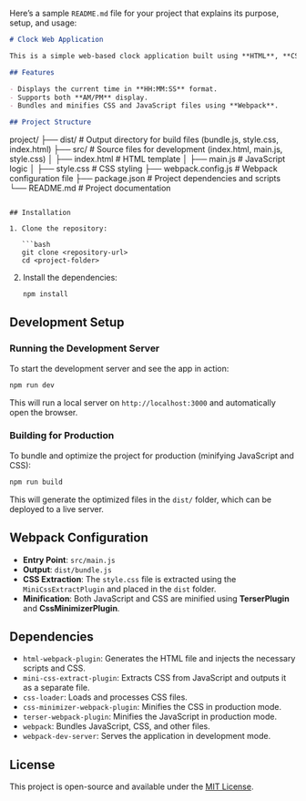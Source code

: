 Here’s a sample `README.md` file for your project that explains its purpose, setup, and usage:

```markdown
# Clock Web Application

This is a simple web-based clock application built using **HTML**, **CSS**, and **JavaScript**. The project is bundled using **Webpack** to optimize and minimize assets for production use.

## Features

- Displays the current time in **HH:MM:SS** format.
- Supports both **AM/PM** display.
- Bundles and minifies CSS and JavaScript files using **Webpack**.

## Project Structure

```
project/
├── dist/                  # Output directory for build files (bundle.js, style.css, index.html)
├── src/                   # Source files for development (index.html, main.js, style.css)
│   ├── index.html         # HTML template
│   ├── main.js            # JavaScript logic
│   ├── style.css          # CSS styling
├── webpack.config.js      # Webpack configuration file
├── package.json           # Project dependencies and scripts
└── README.md              # Project documentation
```

## Installation

1. Clone the repository:

   ```bash
   git clone <repository-url>
   cd <project-folder>
   ```

2. Install the dependencies:

   ```bash
   npm install
   ```

## Development Setup

### Running the Development Server

To start the development server and see the app in action:

```bash
npm run dev
```

This will run a local server on `http://localhost:3000` and automatically open the browser.

### Building for Production

To bundle and optimize the project for production (minifying JavaScript and CSS):

```bash
npm run build
```

This will generate the optimized files in the `dist/` folder, which can be deployed to a live server.

## Webpack Configuration

- **Entry Point**: `src/main.js`
- **Output**: `dist/bundle.js`
- **CSS Extraction**: The `style.css` file is extracted using the `MiniCssExtractPlugin` and placed in the `dist` folder.
- **Minification**: Both JavaScript and CSS are minified using **TerserPlugin** and **CssMinimizerPlugin**.

## Dependencies

- `html-webpack-plugin`: Generates the HTML file and injects the necessary scripts and CSS.
- `mini-css-extract-plugin`: Extracts CSS from JavaScript and outputs it as a separate file.
- `css-loader`: Loads and processes CSS files.
- `css-minimizer-webpack-plugin`: Minifies the CSS in production mode.
- `terser-webpack-plugin`: Minifies the JavaScript in production mode.
- `webpack`: Bundles JavaScript, CSS, and other files.
- `webpack-dev-server`: Serves the application in development mode.

## License

This project is open-source and available under the [MIT License](LICENSE).
